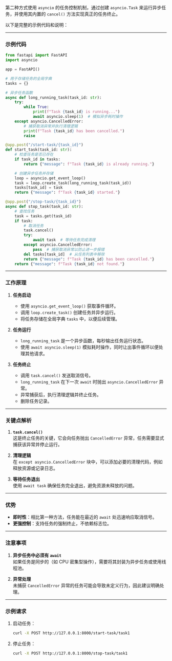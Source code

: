 第二种方式使用 `asyncio` 的任务控制机制，通过创建 `asyncio.Task` 来运行异步任务，并使用其内置的 `cancel()` 方法实现真正的任务终止。  

以下是完整的示例代码和说明：

---

### 示例代码

```python
from fastapi import FastAPI
import asyncio

app = FastAPI()

# 用于存储任务的全局字典
tasks = {}

# 异步任务函数
async def long_running_task(task_id: str):
    try:
        while True:
            print(f"Task {task_id} is running...")
            await asyncio.sleep(1)  # 模拟异步耗时操作
    except asyncio.CancelledError:
        # 捕获取消异常并执行清理逻辑
        print(f"Task {task_id} has been cancelled.")
        raise

@app.post("/start-task/{task_id}")
def start_task(task_id: str):
    # 检查任务是否已存在
    if task_id in tasks:
        return {"message": f"Task {task_id} is already running."}

    # 创建异步任务并存储
    loop = asyncio.get_event_loop()
    task = loop.create_task(long_running_task(task_id))
    tasks[task_id] = task
    return {"message": f"Task {task_id} started."}

@app.post("/stop-task/{task_id}")
async def stop_task(task_id: str):
    # 查找任务
    task = tasks.get(task_id)
    if task:
        # 取消任务
        task.cancel()
        try:
            await task  # 等待任务完成清理
        except asyncio.CancelledError:
            pass  # 捕获取消异常以防止进一步报错
        del tasks[task_id]  # 从任务列表中移除
        return {"message": f"Task {task_id} has been cancelled."}
    return {"message": f"Task {task_id} not found."}
```

---

### 工作原理

1. **任务启动**
   - 使用 `asyncio.get_event_loop()` 获取事件循环。
   - 调用 `loop.create_task()` 创建任务并异步运行。
   - 将任务存储在全局字典 `tasks` 中，以便后续管理。

2. **任务运行**
   - `long_running_task` 是一个异步函数，每秒输出任务运行状态。
   - 使用 `await asyncio.sleep(1)` 模拟耗时操作，同时让出事件循环以便处理其他请求。

3. **任务终止**
   - 调用 `task.cancel()` 发送取消信号。
   - `long_running_task` 在下一次 `await` 时抛出 `asyncio.CancelledError` 异常。
   - 异常捕获后，执行清理逻辑并终止任务。
   - 删除任务记录。

---

### 关键点解析

1. **`task.cancel()`**  
   这是终止任务的关键，它会向任务抛出 `CancelledError` 异常，任务需要显式捕获该异常并停止运行。

2. **清理逻辑**  
   在 `except asyncio.CancelledError` 块中，可以添加必要的清理代码，例如释放资源或记录日志。

3. **等待任务退出**  
   使用 `await task` 确保任务完全退出，避免资源未释放的问题。

---

### 优势

- **即时性**：相比第一种方法，任务能在最近的 `await` 处迅速响应取消信号。
- **更强控制**：支持任务的强制终止，不依赖标志位。

---

### 注意事项

1. **异步任务中必须有 `await`**  
   如果任务是同步的（如 CPU 密集型操作），需要将其封装为异步任务或使用线程池。
   
2. **异常处理**  
   未捕获 `CancelledError` 异常的任务可能会导致未定义行为，因此建议明确处理。

---

### 示例请求

1. 启动任务：
   ```bash
   curl -X POST http://127.0.0.1:8000/start-task/task1
   ```

2. 停止任务：
   ```bash
   curl -X POST http://127.0.0.1:8000/stop-task/task1
   ```